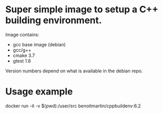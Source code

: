 
Super simple image to setup a C++ building environment.
=======================================================

Image contains:
- gcc base image (debian)
- gcc/g++
- cmake 3.7
- gtest 1.8

Version numbers depend on what is available in the debian repo.



# Usage example

docker run -it -v $(pwd):/user/src benoitmartin/cppbuildenv:6.2


